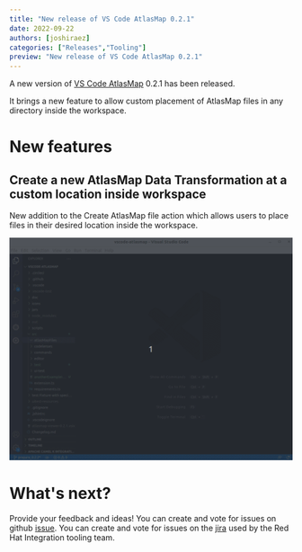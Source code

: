 ```yaml
---
title: "New release of VS Code AtlasMap 0.2.1"
date: 2022-09-22
authors: [joshiraez]
categories: ["Releases","Tooling"]
preview: "New release of VS Code AtlasMap 0.2.1"
---
```


A new version of [VS Code AtlasMap](https://marketplace.visualstudio.com/items?itemName=redhat.atlasmap-viewer) 0.2.1 has been released.

It brings a new feature to allow custom placement of AtlasMap files in any directory inside the workspace.

# New features

## Create a new AtlasMap Data Transformation at a custom location inside workspace

New addition to the Create AtlasMap file action which allows users to place files in their desired location inside the workspace.

![Demo of creation of AtlasMap files in custom locations](./atlasMapCustomFileLocation.gif)

# What's next?

Provide your feedback and ideas!
You can create and vote for issues on github [issue](https://github.com/jboss-fuse/vscode-atlasmap).
You can create and vote for issues on the [jira](https://issues.redhat.com/browse/FUSETOOLS2) used by the Red Hat Integration tooling team.
